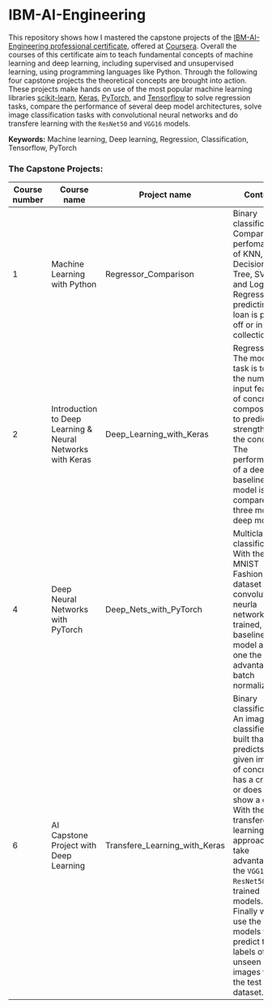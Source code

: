 # IBM-AI-Engineering

This repository shows how I mastered the capstone projects of the [IBM-AI-Engineering professional certificate](https://www.coursera.org/professional-certificates/ai-engineer), offered at [Coursera](https://www.coursera.org/). Overall the courses of this certificate aim to teach fundamental concepts of machine learning and deep learning, including supervised and unsupervised learning, using programming languages like Python. Through the following four capstone projects the theoretical concepts are brought into action. These projects make hands on use of the most popular machine learning libraries  [scikit-learn](https://scikit-learn.org/stable/), [Keras](https://keras.io/), [PyTorch](https://pytorch.org/), and [Tensorflow](https://www.tensorflow.org/) to solve regression tasks, compare the performance of several deep model architectures, solve image classification tasks with convolutional neural networks and do transfere learning with the <code>ResNet50</code> and <code>VGG16</code> models. 

**Keywords:** Machine learning, Deep learning, Regression, Classification, Tensorflow, PyTorch 

### The Capstone Projects: 
| Course number | Course name | Project name | Content
| --- | --- | --- | --- |
| 1 | Machine Learning with Python | Regressor_Comparison | Binary classification: Compare the perfomance of KNN, Decision Tree, SVM and Logistic Regressor in predicting if a loan is paid off or in collection. 
| 2 | Introduction to Deep Learning & Neural Networks with Keras | Deep_Learning_with_Keras | Regression: The models task is to use the numeric input features of concrete composition to predict the strength of the concrete. The performance of a deep baseline model is compared to three more deep models.
| 4 | Deep Neural Networks with PyTorch | Deep_Nets_with_PyTorch | Multiclass classification: With the MNIST Fashion dataset two convolutional neurla networks are trained, a baseline model and one the takes advantage of batch normalization.
| 6 | AI Capstone Project with Deep Learning | Transfere_Learning_with_Keras | Binary classification: An image classifier is built that predicts if a given image of concrete has a crack or does not show a crack. With the transfere learning approach we take advantage of the <code>VGG16</code> and <code>ResNet50</code> pre-trained models. Finally we use the models to predict the labels of unseen images from the test dataset.


 
